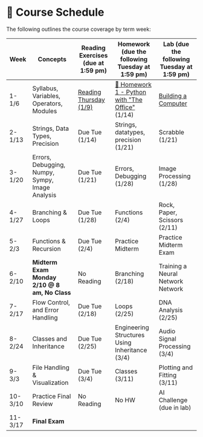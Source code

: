 # 📆 Course Schedule

The following outlines the course coverage by term week:

| Week    | Concepts                                    | Reading Exercises (due at 1:59 pm) | Homework (due the following Tuesday at 1:59 pm) | Lab (due the following Tuesday at 1:59 pm) |
| ------- | ------------------------------------------- | ---------------------------------- | ----------------------------------------------- | ------------------------------------------ |
| 1-1/6   | Syllabus, Variables, Operators, Modules     | [Reading Thursday (1/9)](../week_1/readings/index.md)                      | [🧠 Homework 1 - Python with "The Office"](../week_1/homework/1_Homework_1_Python_with_The_Office.ipynb) (1/14)                    | [Building a Computer](../week_1/lab/1_building-a-computer.md)      |
| 2-1/13  | Strings, Data Types, Precision                         | Due Tue (1/14)                     | Strings, datatypes, precision  (1/21)                | Scrabble (1/21)                            |
| 3-1/20  | Errors, Debugging, Numpy, Sympy, Image Analysis          | Due Tue (1/21)                     | Errors, Debugging (1/28)                                    | Image Processing (1/28)                    |
| 4-1/27  | Branching & Loops                       | Due Tue (1/28)                     | Functions (2/4)                                 |  Rock, Paper, Scissors (2/11)             |
| 5-2/3   |   Functions & Recursion              | Due Tue (2/4)                      |               Practice Midterm                  |   Practice Midterm Exam           |
| 6-2/10  | **Midterm Exam Monday 2/10 @ 8 am, No Class**             | No Reading                         | Branching (2/18)             | Training a Neural Network Network     |
| 7-2/17  | Flow Control, and Error Handling | Due Tue (2/18)                     | Loops (2/25)                                    | DNA Analysis (2/25)                        |
| 8-2/24  | Classes and Inheritance                     | Due Tue (2/25)                     | Engineering Structures Using Inheritance (3/4)  | Audio Signal Processing (3/4)              |
| 9-3/3   | File Handling & Visualization               | Due Tue (3/4)                      | Classes (3/11)                                  | Plotting and Fitting (3/11)                |
| 10-3/10 | Practice Final Review                       | No Reading                         | No HW                                           | AI Challenge (due in lab)                  |
| 11-3/17 | **Final Exam**                              |                                    |                                                 |                                            |
